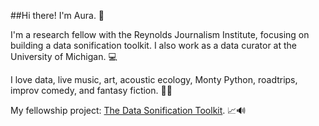 ##Hi there! I'm Aura. 👋

I'm a research fellow with the Reynolds Journalism Institute, focusing on building a data sonification toolkit. I also work as a data curator at the University of Michigan. 💻

I love data, live music, art, acoustic ecology, Monty Python, roadtrips, improv comedy, and fantasy fiction. 🧙‍♂️

My fellowship project: [The Data Sonification Toolkit](https://www.sonificationkit.com/). 📈🔊
